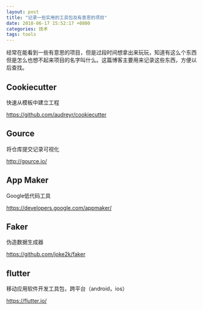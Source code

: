 ```yaml
---
layout: post
title: "记录一些实用的工具包及有意思的项目"
date: 2018-06-17 15:52:17 +0800
categories: 技术
tags: tools
---
```


经常在能看到一些有意思的项目，但是过段时间想拿出来玩玩，知道有这么个东西但是怎么也想不起来项目的名字叫什么。这篇博客主要用来记录这些东西，方便以后查找。

## Cookiecutter

快速从模板中建立工程

https://github.com/audreyr/cookiecutter

## Gource

将仓库提交记录可视化

http://gource.io/

## App Maker

Google低代码工具

https://developers.google.com/appmaker/

## Faker

伪造数据生成器

https://github.com/joke2k/faker

## flutter

移动应用软件开发工具包，跨平台（android，ios）

https://flutter.io/
